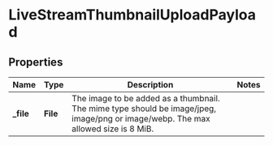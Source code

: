 

# LiveStreamThumbnailUploadPayload


## Properties

| Name | Type | Description | Notes |
|------------ | ------------- | ------------- | -------------|
|**_file** | **File** | The image to be added as a thumbnail. The mime type should be image/jpeg, image/png or image/webp. The max allowed size is 8 MiB. |  |



